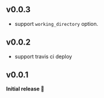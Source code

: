 ## v0.0.3
- support `working_directory` option.

## v0.0.2
- support travis ci deploy

## v0.0.1
**Initial release :tada:**
